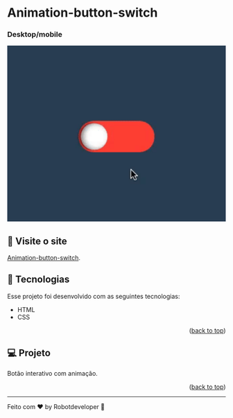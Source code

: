 # Animation-button-switch

### Desktop/mobile

<p align="center">
  <img width="600" src=".github/Desktopmobile.gif">
</p>

## 📢 Visite o site

[Animation-button-switch](https://lobinhodev.github.io/Animation-button-dark-mode-toggle/).

## 🧠 Tecnologias

Esse projeto foi desenvolvido com as seguintes tecnologias:

-   HTML
-   CSS
<p align="right">(<a href="#top">back to top</a>)</p>

## 💻 Projeto

Botão interativo com animação.

<p align="right">(<a href="#top">back to top</a>)</p>

---

Feito com ♥ by Robotdeveloper 🤖
